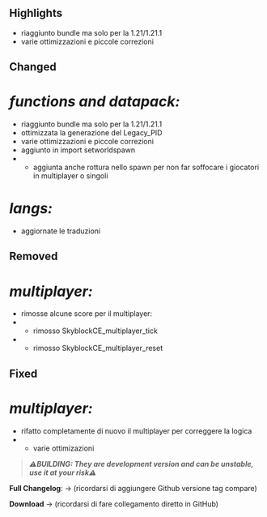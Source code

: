 ## Highlights

- riaggiunto bundle ma solo per la 1.21/1.21.1
- varie ottimizzazioni e piccole correzioni

## Changed

# _functions and datapack:_

- riaggiunto bundle ma solo per la 1.21/1.21.1
- ottimizzata la generazione del Legacy_PID
- varie ottimizzazioni e piccole correzioni
- aggiunto in import setworldspawn
- - aggiunta anche rottura nello spawn per non far soffocare i giocatori in multiplayer o singoli

# _langs:_

- aggiornate le traduzioni

## Removed

# _multiplayer:_

- rimosse alcune score per il multiplayer:
- - rimosso SkyblockCE_multiplayer_tick
- - rimosso SkyblockCE_multiplayer_reset

## Fixed

# _multiplayer:_

- rifatto completamente di nuovo il multiplayer per correggere la logica
- - varie ottimizazioni

> _**⚠️BUILDING: They are development version and can be unstable, use it at your risk⚠️**_

**Full Changelog**: -> (ricordarsi di aggiungere Github versione tag compare)

**Download** -> (ricordarsi di fare collegamento diretto in GitHub)
